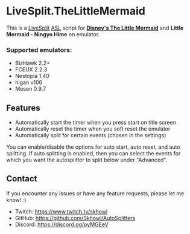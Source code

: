 # LiveSplit.TheLittleMermaid
This is a [LiveSplit](http://livesplit.github.io) [ASL](https://github.com/LiveSplit/LiveSplit/blob/master/Documentation/Auto-Splitters.md) script for **[Disney's The Little Mermaid](https://en.wikipedia.org/wiki/The_Little_Mermaid_(video_game))** and **Little Mermaid - Ningyo Hime** on emulator.

### Supported emulators:
- BizHawk 2.2+
- FCEUX 2.2.3
- Nestopia 1.40
- higan v106
- Mesen 0.9.7

## Features
- Automatically start the timer when you press start on title screen
- Automatically reset the timer when you soft reset the emulator
- Automatically split for certain events (chosen in the settings)

You can enable/disable the options for auto start, auto reset, and auto splitting. If auto splitting is enabled, then you can select the events for which you want the autosplitter to split below under "Advanced".

## Contact
If you encounter any issues or have any feature requests, please let me know! :)
- Twitch: https://www.twitch.tv/skhowl
- GitHub: https://github.com/Skhowl/AutoSplitters
- Discord: https://discord.gg/pyMGEeV